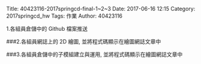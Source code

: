 Title: 40423116-2017springcd-final-1~2~3
Date: 2017-06-16 12:15
Category: 2017springcd_hw
Tags: 作業
Author: 40423116



<!-- PELICAN_END_SUMMARY -->
1.各組員倉儲中的 Github 檔案推送
<!-- 導入 Brython 標準程式庫 -->
 
<script src="../data/Brython-3.3.1/brython.js"></script>
<script src="../data/Brython-3.3.1/brython_stdlib.js"></script>
 
<!-- 啟動 Brython -->
<script>
window.onload=function(){
// 設定 data/py 為共用程式路徑
brython({debug:1, pythonpath:['./../data/py']});
}
</script>
<!-- 以下實際利用  Brython 繪圖-->

<canvas id="onegear2" width="800" height="600"></canvas>

<div id="onegear_div" width="800" height="20"></div>

<script type="text/python3">
from browser import document as doc
import math
# deg 為角度轉為徑度的轉換因子
deg = math.pi/180.
# 定義 Spur 類別
class Spur(object):
    def __init__(self, ctx):
        self.ctx = ctx
        

</script>

###2.各組員網誌上的 2D 繪圖, 並將程式碼顯示在繪圖網誌文章中

###3.各組員倉儲中的子模組建立與運用, 並將程式碼顯示在繪圖網誌文章中